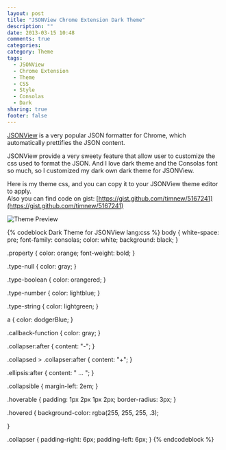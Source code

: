 ```yaml
---
layout: post
title: "JSONView Chrome Extension Dark Theme"
description: ""
date: 2013-03-15 10:48
comments: true
categories: 
category: Theme
tags: 
  - JSONView
  - Chrome Extension
  - Theme
  - CSS
  - Style
  - Consolas
  - Dark
sharing: true
footer: false
---
```


[JSONView]( https://chrome.google.com/webstore/detail/jsonview/chklaanhfefbnpoihckbnefhakgolnmc) is a very popular JSON formatter for Chrome, which automatically prettifies the JSON content.

JSONView provide a very sweety feature that allow user to customize the css used to format the JSON. And I love dark theme and the Consolas font so much, so I customized my dark own dark theme for JSONView.

Here is my theme css, and you can copy it to your JSONView theme editor to apply.  
Also you can find code on gist: [https://gist.github.com/timnew/5167241](https://gist.github.com/timnew/5167241)

![Theme Preview](preview.png "Theme Preview")

{% codeblock Dark Theme for JSONView lang:css %}
body {
  white-space: pre;
  font-family: consolas;
  color: white;
  background: black;
}

.property {
  color: orange;
  font-weight: bold;
}

.type-null {
  color: gray;
}

.type-boolean {
  color: orangered;
}

.type-number {
  color: lightblue;
}

.type-string {
  color: lightgreen;
}

a {
  color: dodgerBlue;
}

.callback-function {
  color: gray;
}

.collapser:after {
  content: "-";
}

.collapsed > .collapser:after {
  content: "+";
}

.ellipsis:after {
  content: " ... ";
}

.collapsible {
  margin-left: 2em;
}

.hoverable {
  padding: 1px 2px 1px 2px;
  border-radius: 3px;
}

.hovered {
  background-color: rgba(255, 255, 255, .3);  
  
}

.collapser {
  padding-right: 6px;
  padding-left: 6px;
}
{% endcodeblock %}
